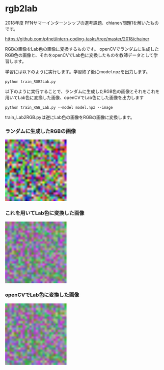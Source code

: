 # rgb2lab

2018年度 PFNサマーインターンシップの選考課題、chianer/問題1を解いたものです。

https://github.com/pfnet/intern-coding-tasks/tree/master/2018/chainer

RGBの画像をLab色の画像に変換するものです。
openCVでランダムに生成したRGB色の画像と、それをopenCVでLab色に変換したものを教師データとして学習します。


学習には以下のように実行します。学習終了後にmodel.npzを出力します。
```
python train_RGB2Lab.py
```
以下のように実行することで、ランダムに生成したRGB色の画像とそれをこれを用いてLab色に変換した画像、openCVでLab色にした画像を出力します
```
python train_RGB_Lab.py --model model.npz --image
```

train_Lab2RGB.pyは逆にLab色の画像をRGBの画像に変換します。

### ランダムに生成したRGBの画像
<img src="https://raw.githubusercontent.com/hukuda222/rgb2lab/master/result/input_image.png" width="200"/>

### これを用いてLab色に変換した画像
<img src="https://raw.githubusercontent.com/hukuda222/rgb2lab/master/result/output_image.png" width="200"/>

### openCVでLab色に変換した画像
<img src="https://raw.githubusercontent.com/hukuda222/rgb2lab/master/result/ideal_image.png" width="200"/>
